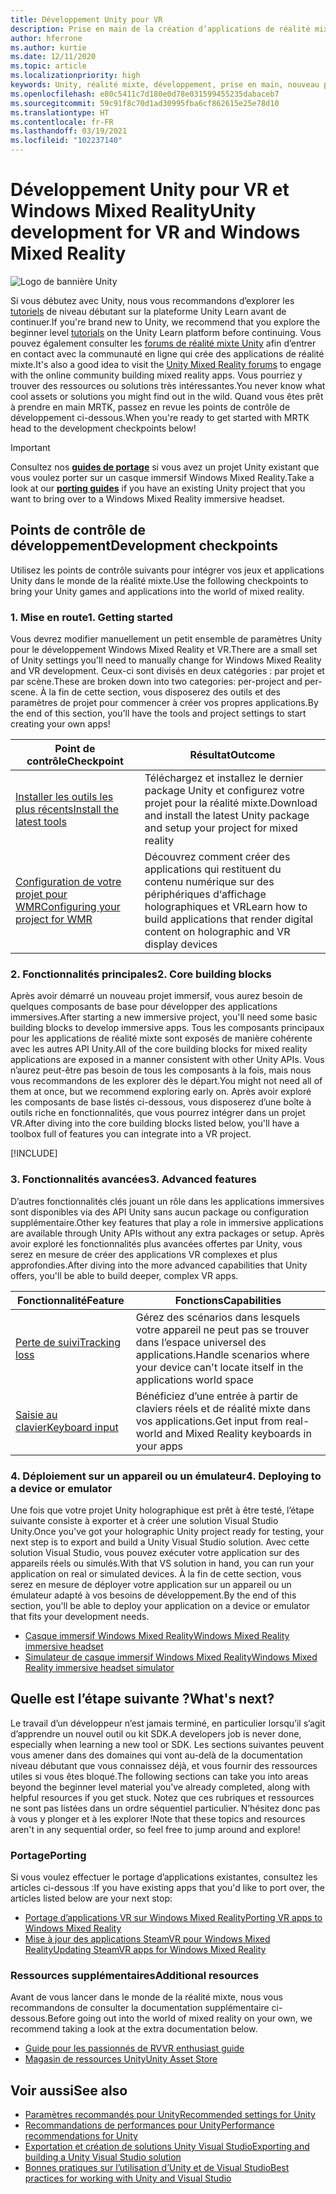```yaml
---
title: Développement Unity pour VR
description: Prise en main de la création d’applications de réalité mixte dans Unity pour les casques immersifs VR et Windows Mixed Reality.
author: hferrone
ms.author: kurtie
ms.date: 12/11/2020
ms.topic: article
ms.localizationpriority: high
keywords: Unity, réalité mixte, développement, prise en main, nouveau projet, portage, fonctionnalité, caméra, simulation, émulation, documentation, casque de réalité mixte, casque windows mixed reality, casque de réalité virtuelle, qu’est-ce que la réalité virtuelle, qu’est-ce que la réalité augmentée, MRTK, mixed reality toolkit, entrée vocale, caméra localisable, émulateur, Azure, tutoriels
ms.openlocfilehash: e80c5411c7d180e0d78e031599455235dabaceb7
ms.sourcegitcommit: 59c91f8c70d1ad30995fba6cf862615e25e78d10
ms.translationtype: HT
ms.contentlocale: fr-FR
ms.lasthandoff: 03/19/2021
ms.locfileid: "102237140"
---
```

# <a name="unity-development-for-vr-and-windows-mixed-reality"></a><span data-ttu-id="619bd-104">Développement Unity pour VR et Windows Mixed Reality</span><span class="sxs-lookup"><span data-stu-id="619bd-104">Unity development for VR and Windows Mixed Reality</span></span>

![Logo de bannière Unity](../images/unity_logo_banner.png)

<span data-ttu-id="619bd-106">Si vous débutez avec Unity, nous vous recommandons d’explorer les [tutoriels](https://unity3d.com/learn/tutorials) de niveau débutant sur la plateforme Unity Learn avant de continuer.</span><span class="sxs-lookup"><span data-stu-id="619bd-106">If you're brand new to Unity, we recommend that you explore the beginner level [tutorials](https://unity3d.com/learn/tutorials) on the Unity Learn platform before continuing.</span></span> <span data-ttu-id="619bd-107">Vous pouvez également consulter les [forums de réalité mixte Unity](https://forum.unity3d.com/forums/hololens.102/) afin d’entrer en contact avec la communauté en ligne qui crée des applications de réalité mixte.</span><span class="sxs-lookup"><span data-stu-id="619bd-107">It's also a good idea to visit the [Unity Mixed Reality forums](https://forum.unity3d.com/forums/hololens.102/) to engage with the online community building mixed reality apps.</span></span> <span data-ttu-id="619bd-108">Vous pourriez y trouver des ressources ou solutions très intéressantes.</span><span class="sxs-lookup"><span data-stu-id="619bd-108">You never know what cool assets or solutions you might find out in the wild.</span></span> <span data-ttu-id="619bd-109">Quand vous êtes prêt à prendre en main MRTK, passez en revue les points de contrôle de développement ci-dessous.</span><span class="sxs-lookup"><span data-stu-id="619bd-109">When you're ready to get started with MRTK head to the development checkpoints below!</span></span>

> [!IMPORTANT]
> <span data-ttu-id="619bd-110">Consultez nos **[guides de portage](../porting-apps/porting-overview.md)** si vous avez un projet Unity existant que vous voulez porter sur un casque immersif Windows Mixed Reality.</span><span class="sxs-lookup"><span data-stu-id="619bd-110">Take a look at our **[porting guides](../porting-apps/porting-overview.md)** if you have an existing Unity project that you want to bring over to a Windows Mixed Reality immersive headset.</span></span> 

## <a name="development-checkpoints"></a><span data-ttu-id="619bd-111">Points de contrôle de développement</span><span class="sxs-lookup"><span data-stu-id="619bd-111">Development checkpoints</span></span>

<span data-ttu-id="619bd-112">Utilisez les points de contrôle suivants pour intégrer vos jeux et applications Unity dans le monde de la réalité mixte.</span><span class="sxs-lookup"><span data-stu-id="619bd-112">Use the following checkpoints to bring your Unity games and applications into the world of mixed reality.</span></span> 

### <a name="1-getting-started"></a><span data-ttu-id="619bd-113">1. Mise en route</span><span class="sxs-lookup"><span data-stu-id="619bd-113">1. Getting started</span></span>

<span data-ttu-id="619bd-114">Vous devrez modifier manuellement un petit ensemble de paramètres Unity pour le développement Windows Mixed Reality et VR.</span><span class="sxs-lookup"><span data-stu-id="619bd-114">There are a small set of Unity settings you'll need to manually change for Windows Mixed Reality and VR development.</span></span> <span data-ttu-id="619bd-115">Ceux-ci sont divisés en deux catégories : par projet et par scène.</span><span class="sxs-lookup"><span data-stu-id="619bd-115">These are broken down into two categories: per-project and per-scene.</span></span> <span data-ttu-id="619bd-116">À la fin de cette section, vous disposerez des outils et des paramètres de projet pour commencer à créer vos propres applications.</span><span class="sxs-lookup"><span data-stu-id="619bd-116">By the end of this section, you'll have the tools and project settings to start creating your own apps!</span></span>

|  <span data-ttu-id="619bd-117">Point de contrôle</span><span class="sxs-lookup"><span data-stu-id="619bd-117">Checkpoint</span></span>  |  <span data-ttu-id="619bd-118">Résultat</span><span class="sxs-lookup"><span data-stu-id="619bd-118">Outcome</span></span>  |
| --- | --- |
| [<span data-ttu-id="619bd-119">Installer les outils les plus récents</span><span class="sxs-lookup"><span data-stu-id="619bd-119">Install the latest tools</span></span>](../install-the-tools.md) | <span data-ttu-id="619bd-120">Téléchargez et installez le dernier package Unity et configurez votre projet pour la réalité mixte.</span><span class="sxs-lookup"><span data-stu-id="619bd-120">Download and install the latest Unity package and setup your project for mixed reality</span></span> |
| [<span data-ttu-id="619bd-121">Configuration de votre projet pour WMR</span><span class="sxs-lookup"><span data-stu-id="619bd-121">Configuring your project for WMR</span></span>](configure-unity-project.md) | <span data-ttu-id="619bd-122">Découvrez comment créer des applications qui restituent du contenu numérique sur des périphériques d‘affichage holographiques et VR</span><span class="sxs-lookup"><span data-stu-id="619bd-122">Learn how to build applications that render digital content on holographic and VR display devices</span></span> |

### <a name="2-core-building-blocks"></a><span data-ttu-id="619bd-123">2. Fonctionnalités principales</span><span class="sxs-lookup"><span data-stu-id="619bd-123">2. Core building blocks</span></span>

<span data-ttu-id="619bd-124">Après avoir démarré un nouveau projet immersif, vous aurez besoin de quelques composants de base pour développer des applications immersives.</span><span class="sxs-lookup"><span data-stu-id="619bd-124">After starting a new immersive project, you'll need some basic building blocks to develop immersive apps.</span></span> <span data-ttu-id="619bd-125">Tous les composants principaux pour les applications de réalité mixte sont exposés de manière cohérente avec les autres API Unity.</span><span class="sxs-lookup"><span data-stu-id="619bd-125">All of the core building blocks for mixed reality applications are exposed in a manner consistent with other Unity APIs.</span></span> <span data-ttu-id="619bd-126">Vous n’aurez peut-être pas besoin de tous les composants à la fois, mais nous vous recommandons de les explorer dès le départ.</span><span class="sxs-lookup"><span data-stu-id="619bd-126">You might not need all of them at once, but we recommend exploring early on.</span></span> <span data-ttu-id="619bd-127">Après avoir exploré les composants de base listés ci-dessous, vous disposerez d’une boîte à outils riche en fonctionnalités, que vous pourrez intégrer dans un projet VR.</span><span class="sxs-lookup"><span data-stu-id="619bd-127">After diving into the core building blocks listed below, you'll have a toolbox full of features you can integrate into a VR project.</span></span>

[!INCLUDE[](../includes/unity-building-blocks-wmr.md)]

### <a name="3-advanced-features"></a><span data-ttu-id="619bd-128">3. Fonctionnalités avancées</span><span class="sxs-lookup"><span data-stu-id="619bd-128">3. Advanced features</span></span>

<span data-ttu-id="619bd-129">D’autres fonctionnalités clés jouant un rôle dans les applications immersives sont disponibles via des API Unity sans aucun package ou configuration supplémentaire.</span><span class="sxs-lookup"><span data-stu-id="619bd-129">Other key features that play a role in immersive applications are available through Unity APIs without any extra packages or setup.</span></span> <span data-ttu-id="619bd-130">Après avoir exploré les fonctionnalités plus avancées offertes par Unity, vous serez en mesure de créer des applications VR complexes et plus approfondies.</span><span class="sxs-lookup"><span data-stu-id="619bd-130">After diving into the more advanced capabilities that Unity offers, you'll be able to build deeper, complex VR apps.</span></span>

|  <span data-ttu-id="619bd-131">Fonctionnalité</span><span class="sxs-lookup"><span data-stu-id="619bd-131">Feature</span></span>  |  <span data-ttu-id="619bd-132">Fonctions</span><span class="sxs-lookup"><span data-stu-id="619bd-132">Capabilities</span></span>  |
| --- | --- |
| [<span data-ttu-id="619bd-133">Perte de suivi</span><span class="sxs-lookup"><span data-stu-id="619bd-133">Tracking loss</span></span>](tracking-loss-in-unity.md) | <span data-ttu-id="619bd-134">Gérez des scénarios dans lesquels votre appareil ne peut pas se trouver dans l’espace universel des applications.</span><span class="sxs-lookup"><span data-stu-id="619bd-134">Handle scenarios where your device can't locate itself in the applications world space</span></span> |
| [<span data-ttu-id="619bd-135">Saisie au clavier</span><span class="sxs-lookup"><span data-stu-id="619bd-135">Keyboard input</span></span>](keyboard-input-in-unity.md) | <span data-ttu-id="619bd-136">Bénéficiez d’une entrée à partir de claviers réels et de réalité mixte dans vos applications.</span><span class="sxs-lookup"><span data-stu-id="619bd-136">Get input from real-world and Mixed Reality keyboards in your apps</span></span> |

### <a name="4-deploying-to-a-device-or-emulator"></a><span data-ttu-id="619bd-137">4. Déploiement sur un appareil ou un émulateur</span><span class="sxs-lookup"><span data-stu-id="619bd-137">4. Deploying to a device or emulator</span></span>

<span data-ttu-id="619bd-138">Une fois que votre projet Unity holographique est prêt à être testé, l’étape suivante consiste à exporter et à créer une solution Visual Studio Unity.</span><span class="sxs-lookup"><span data-stu-id="619bd-138">Once you've got your holographic Unity project ready for testing, your next step is to export and build a Unity Visual Studio solution.</span></span> <span data-ttu-id="619bd-139">Avec cette solution Visual Studio, vous pouvez exécuter votre application sur des appareils réels ou simulés.</span><span class="sxs-lookup"><span data-stu-id="619bd-139">With that VS solution in hand, you can run your application on real or simulated devices.</span></span> <span data-ttu-id="619bd-140">À la fin de cette section, vous serez en mesure de déployer votre application sur un appareil ou un émulateur adapté à vos besoins de développement.</span><span class="sxs-lookup"><span data-stu-id="619bd-140">By the end of this section, you'll be able to deploy your application on a device or emulator that fits your development needs.</span></span>

* [<span data-ttu-id="619bd-141">Casque immersif Windows Mixed Reality</span><span class="sxs-lookup"><span data-stu-id="619bd-141">Windows Mixed Reality immersive headset</span></span>](../platform-capabilities-and-apis/using-visual-studio.md)
* [<span data-ttu-id="619bd-142">Simulateur de casque immersif Windows Mixed Reality</span><span class="sxs-lookup"><span data-stu-id="619bd-142">Windows Mixed Reality immersive headset simulator</span></span>](../platform-capabilities-and-apis/using-the-windows-mixed-reality-simulator.md)

## <a name="whats-next"></a><span data-ttu-id="619bd-143">Quelle est l’étape suivante ?</span><span class="sxs-lookup"><span data-stu-id="619bd-143">What's next?</span></span>

<span data-ttu-id="619bd-144">Le travail d’un développeur n’est jamais terminé, en particulier lorsqu’il s’agit d’apprendre un nouvel outil ou kit SDK.</span><span class="sxs-lookup"><span data-stu-id="619bd-144">A developers job is never done, especially when learning a new tool or SDK.</span></span> <span data-ttu-id="619bd-145">Les sections suivantes peuvent vous amener dans des domaines qui vont au-delà de la documentation niveau débutant que vous connaissez déjà, et vous fournir des ressources utiles si vous êtes bloqué.</span><span class="sxs-lookup"><span data-stu-id="619bd-145">The following sections can take you into areas beyond the beginner level material you've already completed, along with helpful resources if you get stuck.</span></span> <span data-ttu-id="619bd-146">Notez que ces rubriques et ressources ne sont pas listées dans un ordre séquentiel particulier. N’hésitez donc pas à vous y plonger et à les explorer !</span><span class="sxs-lookup"><span data-stu-id="619bd-146">Note that these topics and resources aren't in any sequential order, so feel free to jump around and explore!</span></span>

### <a name="porting"></a><span data-ttu-id="619bd-147">Portage</span><span class="sxs-lookup"><span data-stu-id="619bd-147">Porting</span></span>

<span data-ttu-id="619bd-148">Si vous voulez effectuer le portage d’applications existantes, consultez les articles ci-dessous :</span><span class="sxs-lookup"><span data-stu-id="619bd-148">If you have existing apps that you'd like to port over, the articles listed below are your next stop:</span></span>

* [<span data-ttu-id="619bd-149">Portage d’applications VR sur Windows Mixed Reality</span><span class="sxs-lookup"><span data-stu-id="619bd-149">Porting VR apps to Windows Mixed Reality</span></span>](../porting-apps/porting-guides.md?tabs=project)
* [<span data-ttu-id="619bd-150">Mise à jour des applications SteamVR pour Windows Mixed Reality</span><span class="sxs-lookup"><span data-stu-id="619bd-150">Updating SteamVR apps for Windows Mixed Reality</span></span>](../porting-apps/updating-your-steamvr-application-for-windows-mixed-reality.md)

### <a name="additional-resources"></a><span data-ttu-id="619bd-151">Ressources supplémentaires</span><span class="sxs-lookup"><span data-stu-id="619bd-151">Additional resources</span></span>

<span data-ttu-id="619bd-152">Avant de vous lancer dans le monde de la réalité mixte, nous vous recommandons de consulter la documentation supplémentaire ci-dessous.</span><span class="sxs-lookup"><span data-stu-id="619bd-152">Before going out into the world of mixed reality on your own, we recommend taking a look at the extra documentation below.</span></span> 

* [<span data-ttu-id="619bd-153">Guide pour les passionnés de RV</span><span class="sxs-lookup"><span data-stu-id="619bd-153">VR enthusiast guide</span></span>](/windows/mixed-reality/enthusiast-guide/vr-journey)
* [<span data-ttu-id="619bd-154">Magasin de ressources Unity</span><span class="sxs-lookup"><span data-stu-id="619bd-154">Unity Asset Store</span></span>](https://assetstore.unity.com)

## <a name="see-also"></a><span data-ttu-id="619bd-155">Voir aussi</span><span class="sxs-lookup"><span data-stu-id="619bd-155">See also</span></span> 

* [<span data-ttu-id="619bd-156">Paramètres recommandés pour Unity</span><span class="sxs-lookup"><span data-stu-id="619bd-156">Recommended settings for Unity</span></span>](recommended-settings-for-unity.md)
* [<span data-ttu-id="619bd-157">Recommandations de performances pour Unity</span><span class="sxs-lookup"><span data-stu-id="619bd-157">Performance recommendations for Unity</span></span>](performance-recommendations-for-unity.md)
* [<span data-ttu-id="619bd-158">Exportation et création de solutions Unity Visual Studio</span><span class="sxs-lookup"><span data-stu-id="619bd-158">Exporting and building a Unity Visual Studio solution</span></span>](exporting-and-building-a-unity-visual-studio-solution.md)
* [<span data-ttu-id="619bd-159">Bonnes pratiques sur l’utilisation d’Unity et de Visual Studio</span><span class="sxs-lookup"><span data-stu-id="619bd-159">Best practices for working with Unity and Visual Studio</span></span>](best-practices-for-working-with-unity-and-visual-studio.md)